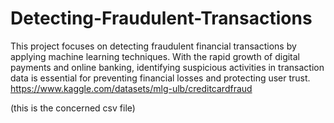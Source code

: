 # Detecting-Fraudulent-Transactions
This project focuses on detecting fraudulent financial transactions by applying machine learning techniques. With the rapid growth of digital payments and online banking, identifying suspicious activities in transaction data is essential for preventing financial losses and protecting user trust.
https://www.kaggle.com/datasets/mlg-ulb/creditcardfraud

(this is the concerned csv file)
